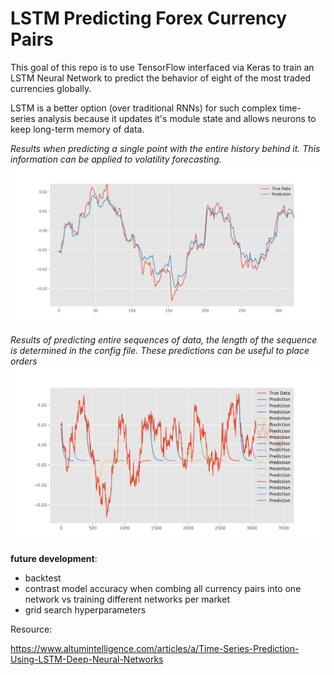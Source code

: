 # LSTM Predicting Forex Currency Pairs

This goal of this repo is to use TensorFlow interfaced via Keras to train an LSTM Neural Network to predict the behavior of eight of the most traded currencies globally.

LSTM is a better option (over traditional RNNs) for such complex time-series analysis because it updates it's module state and allows neurons to keep long-term memory of data.

*Results when predicting a single point with the entire history behind it. This information can be applied to volatility forecasting.*
![](img/point_by_point.png)

*Results of predicting entire sequences of data, the length of the sequence is determined in the config file. These predictions can be useful to place orders*
![](img/multi_sequence.png)

__future development__:
  - backtest
  - contrast model accuracy when combing all currency pairs into one network vs training different networks per market
  - grid search hyperparameters



Resource:

https://www.altumintelligence.com/articles/a/Time-Series-Prediction-Using-LSTM-Deep-Neural-Networks
